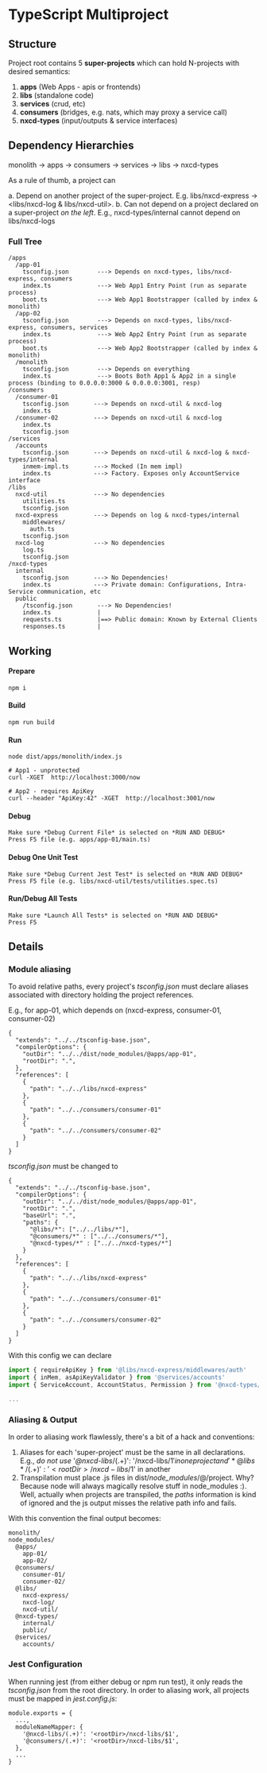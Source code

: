 # TypeScript Multiproject

## Structure

Project root contains 5 **super-projects** which can hold N-projects with desired semantics:

1. **apps** (Web Apps - apis or frontends)
2. **libs** (standalone code)
3. **services** (crud, etc)
4. **consumers** (bridges, e.g. nats, which may proxy a service call)
5. **nxcd-types** (input/outputs & service interfaces)

## Dependency Hierarchies

monolith -> apps -> consumers -> services -> libs -> nxcd-types

As a rule of thumb, a project can 

a. Depend on another project of the super-project. E.g. libs/nxcd-express -> <libs/nxcd-log & libs/nxcd-util>.
b. Can not depend on a project declared on a super-project *on the left*. E.g., nxcd-types/internal cannot depend on libs/nxcd-logs


### Full Tree

```
/apps
  /app-01
    tsconfig.json        ---> Depends on nxcd-types, libs/nxcd-express, consumers
    index.ts             ---> Web App1 Entry Point (run as separate process)
    boot.ts              ---> Web App1 Bootstrapper (called by index & monolith)
  /app-02
    tsconfig.json        ---> Depends on nxcd-types, libs/nxcd-express, consumers, services
    index.ts             ---> Web App2 Entry Point (run as separate process)
    boot.ts              ---> Web App2 Bootstrapper (called by index & monolith)    
  /monolith
    tsconfig.json        ---> Depends on everything
    index.ts             ---> Boots Both App1 & App2 in a single process (binding to 0.0.0.0:3000 & 0.0.0.0:3001, resp)
/consumers
  /consumer-01
    tsconfig.json       ---> Depends on nxcd-util & nxcd-log
    index.ts
  /consumer-02          ---> Depends on nxcd-util & nxcd-log
    index.ts
    tsconfig.json
/services
  /accounts
    tsconfig.json       ---> Depends on nxcd-util & nxcd-log & nxcd-types/internal
    inmem-impl.ts       ---> Mocked (In mem impl)
    index.ts            ---> Factory. Exposes only AccountService interface
/libs
  nxcd-util             ---> No dependencies
    utilities.ts
    tsconfig.json
  nxcd-express          ---> Depends on log & nxcd-types/internal
    middlewares/
      auth.ts
    tsconfig.json    
  nxcd-log              ---> No dependencies
    log.ts
    tsconfig.json
/nxcd-types
  internal
    tsconfig.json       ---> No Dependencies!
    index.ts            ---> Private domain: Configurations, Intra-Service communication, etc
  public
    /tsconfig.json       ---> No Dependencies!
    index.ts             |
    requests.ts          |==> Public domain: Known by External Clients
    responses.ts         |
```

## Working

#### Prepare
```
npm i
```

#### Build
```
npm run build
```

#### Run
```
node dist/apps/monolith/index.js

# App1 - unprotected
curl -XGET  http://localhost:3000/now

# App2 - requires ApiKey
curl --header "ApiKey:42" -XGET  http://localhost:3001/now
```

#### Debug
```
Make sure *Debug Current File* is selected on *RUN AND DEBUG*
Press F5 file (e.g. apps/app-01/main.ts)
```

#### Debug One Unit Test
```
Make sure *Debug Current Jest Test* is selected on *RUN AND DEBUG*
Press F5 file (e.g. libs/nxcd-util/tests/utilities.spec.ts)
```

#### Run/Debug All Tests
```
Make sure *Launch All Tests* is selected on *RUN AND DEBUG*
Press F5
```

## Details

### Module aliasing

To avoid relative paths, every project's *tsconfig.json* must declare aliases associated with directory holding the project references.

E.g., for app-01, which depends on (nxcd-express, consumer-01, consumer-02)

```
{
  "extends": "../../tsconfig-base.json",
  "compilerOptions": {
    "outDir": "../../dist/node_modules/@apps/app-01",
    "rootDir": ".",
  },
  "references": [
    {
      "path": "../../libs/nxcd-express"
    },
    {
      "path": "../../consumers/consumer-01"
    },
    {
      "path": "../../consumers/consumer-02"
    }
  ]
}
```

*tsconfig.json* must be changed to

```
{
  "extends": "../../tsconfig-base.json",
  "compilerOptions": {
    "outDir": "../../dist/node_modules/@apps/app-01",
    "rootDir": ".",
    "baseUrl": ".",
    "paths": {
      "@libs/*": ["../../libs/*"],
      "@consumers/*" : ["../../consumers/*"],
      "@nxcd-types/*" : ["../../nxcd-types/*"]
    }
  },
  "references": [
    {
      "path": "../../libs/nxcd-express"
    },
    {
      "path": "../../consumers/consumer-01"
    },
    {
      "path": "../../consumers/consumer-02"
    }
  ]
}
```

With this config we can declare

```typescript
import { requireApiKey } from '@libs/nxcd-express/middlewares/auth'
import { inMem, asApiKeyValidator } from '@services/accounts'
import { ServiceAccount, AccountStatus, Permission } from '@nxcd-types/internal/account'

...
```

### Aliasing & Output

In order to aliasing work flawlessly, there's a bit of a hack and conventions:

1. Aliases for each 'super-project' must be the same in all declarations. E.g., *do not use* '*@nxcd-libs*/(.+)': '<rootDir>/nxcd-libs/$1' in one project and '*@libs*/(.+)': '<rootDir>/nxcd-libs/$1' in another
2. Transpilation must place .js files in dist/*node_modules*/@<super-project>/project. Why? Because node will always magically resolve stuff in node_modules :). Well, actually when projects are transpiled, the *paths* information is kind of ignored and the js output misses the relative path info and fails.
  
With this convention the final output becomes:
  
```
monolith/
node_modules/
  @apps/
    app-01/
    app-02/
  @consumers/
    consumer-01/
    consumer-02/
  @libs/
    nxcd-express/
    nxcd-log/
    nxcd-util/
  @nxcd-types/
    internal/
    public/
  @services/
    accounts/
```

### Jest Configuration

When running jest (from either debug or npm run test), it only reads the *tsconfig.json* from the root directory. In order to aliasing work, all projects must be mapped in *jest.config.js*:

```
module.exports = {
  ...,
  moduleNameMapper: {
    '@nxcd-libs/(.+)': '<rootDir>/nxcd-libs/$1',
    '@consumers/(.+)': '<rootDir>/nxcd-libs/$1',
  },
  ...
}
```
